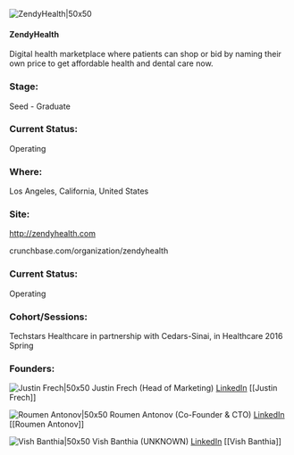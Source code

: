 

![ZendyHealth|50x50](https://apimg.techstars.com/connect/images/image_files/56e904358083203f2300000e/original/z_square_logo.png)

#### ZendyHealth
Digital health marketplace where patients can shop or bid by naming their own price to get affordable health and dental care now.

### Stage: 
Seed - Graduate 

### Current Status: 
Operating

### Where:
Los Angeles, California, United States

### Site:
http://zendyhealth.com



crunchbase.com/organization/zendyhealth

### Current Status: 
Operating

### Cohort/Sessions: 
Techstars Healthcare in partnership with Cedars-Sinai, in Healthcare 2016 Spring

### Founders: 

![Justin Frech|50x50](http://s3.amazonaws.com/ts-accel-connect-uploads/images/image_files/5c70744a34a60d20a3000012/original/DSC03344.jpg) Justin Frech (Head of Marketing) [LinkedIn](https://linkedin.com/in/justinfrech) [[Justin Frech]]

![Roumen Antonov|50x50](https://apimg.techstars.com/connect/images/image_files/56e32a10a93e9fbed100002c/original/rba.jpg) Roumen Antonov (Co-Founder & CTO) [LinkedIn](https://linkedin.com/in/roumenantonov) [[Roumen Antonov]]

![Vish Banthia|50x50](https://apimg.techstars.com/connect/images/image_files/56e9025a8083203f2300000d/original/team_vishal.jpg) Vish Banthia (UNKNOWN) [LinkedIn](https://linkedin.com/in/vish-banthia-md-facs-582297) [[Vish Banthia]]


